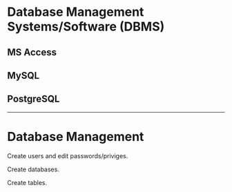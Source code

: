 # Database Management Systems/Software (DBMS)

## MS Access

## MySQL

## PostgreSQL

<hr>

# Database Management

Create users and edit passwords/priviges.

Create databases.

Create tables.
